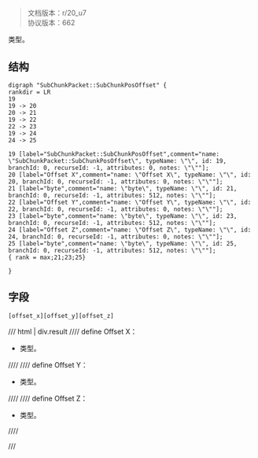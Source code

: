 # <!-- md:samp SubChunkPacket::SubChunkPosOffset -->

> 文档版本：r/20_u7<br/>协议版本：662

<!-- md:samp SubChunkPacket::SubChunkPosOffset -->类型。

## 结构

```viz
digraph "SubChunkPacket::SubChunkPosOffset" {
rankdir = LR
19
19 -> 20
20 -> 21
19 -> 22
22 -> 23
19 -> 24
24 -> 25

19 [label="SubChunkPacket::SubChunkPosOffset",comment="name: \"SubChunkPacket::SubChunkPosOffset\", typeName: \"\", id: 19, branchId: 0, recurseId: -1, attributes: 0, notes: \"\""];
20 [label="Offset X",comment="name: \"Offset X\", typeName: \"\", id: 20, branchId: 0, recurseId: -1, attributes: 0, notes: \"\""];
21 [label="byte",comment="name: \"byte\", typeName: \"\", id: 21, branchId: 0, recurseId: -1, attributes: 512, notes: \"\""];
22 [label="Offset Y",comment="name: \"Offset Y\", typeName: \"\", id: 22, branchId: 0, recurseId: -1, attributes: 0, notes: \"\""];
23 [label="byte",comment="name: \"byte\", typeName: \"\", id: 23, branchId: 0, recurseId: -1, attributes: 512, notes: \"\""];
24 [label="Offset Z",comment="name: \"Offset Z\", typeName: \"\", id: 24, branchId: 0, recurseId: -1, attributes: 0, notes: \"\""];
25 [label="byte",comment="name: \"byte\", typeName: \"\", id: 25, branchId: 0, recurseId: -1, attributes: 512, notes: \"\""];
{ rank = max;21;23;25}

}

```

## 字段

```title='SubChunkPacket::SubChunkPosOffset'
[offset_x][offset_y][offset_z]
```

/// html | div.result
//// define
Offset X：<!-- md:samp byte -->

- <!-- md:samp byte -->类型。


////
//// define
Offset Y：<!-- md:samp byte -->

- <!-- md:samp byte -->类型。


////
//// define
Offset Z：<!-- md:samp byte -->

- <!-- md:samp byte -->类型。


////

///

